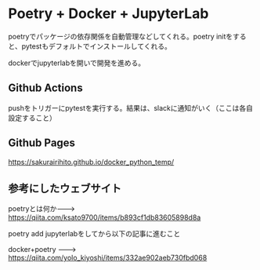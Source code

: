 # Poetry + Docker + JupyterLab

poetryでパッケージの依存関係を自動管理などしてくれる。poetry initをすると、pytestもデフォルトでインストールしてくれる。

dockerでjupyterlabを開いで開発を進める。


## Github Actions
pushをトリガーにpytestを実行する。結果は、slackに通知がいく（ここは各自設定すること）

## Github Pages
https://sakurairihito.github.io/docker_python_temp/

## 参考にしたウェブサイト
poetryとは何か---> https://qiita.com/ksato9700/items/b893cf1db83605898d8a

poetry add jupyterlabをしてから以下の記事に進むこと

docker+poetry ---> https://qiita.com/yolo_kiyoshi/items/332ae902aeb730fbd068
